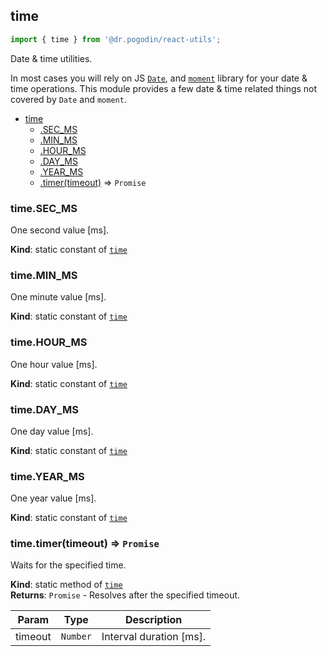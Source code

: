 <a name="module_time"></a>

## time
```js
import { time } from '@dr.pogodin/react-utils';
```
Date & time utilities.

In most cases you will rely on JS
[`Date`](https://developer.mozilla.org/en-US/docs/Web/JavaScript/Reference/Global_Objects/Date),
and [`moment`](https://momentjs.com/docs/) library for your date & time
operations. This module provides a few date & time related things not covered
by `Date` and `moment`.


* [time](#module_time)
    * [.SEC_MS](#module_time.SEC_MS)
    * [.MIN_MS](#module_time.MIN_MS)
    * [.HOUR_MS](#module_time.HOUR_MS)
    * [.DAY_MS](#module_time.DAY_MS)
    * [.YEAR_MS](#module_time.YEAR_MS)
    * [.timer(timeout)](#module_time.timer) ⇒ <code>Promise</code>

<a name="module_time.SEC_MS"></a>

### time.SEC\_MS
One second value [ms].

**Kind**: static constant of [<code>time</code>](#module_time)  
<a name="module_time.MIN_MS"></a>

### time.MIN\_MS
One minute value [ms].

**Kind**: static constant of [<code>time</code>](#module_time)  
<a name="module_time.HOUR_MS"></a>

### time.HOUR\_MS
One hour value [ms].

**Kind**: static constant of [<code>time</code>](#module_time)  
<a name="module_time.DAY_MS"></a>

### time.DAY\_MS
One day value [ms].

**Kind**: static constant of [<code>time</code>](#module_time)  
<a name="module_time.YEAR_MS"></a>

### time.YEAR\_MS
One year value [ms].

**Kind**: static constant of [<code>time</code>](#module_time)  
<a name="module_time.timer"></a>

### time.timer(timeout) ⇒ <code>Promise</code>
Waits for the specified time.

**Kind**: static method of [<code>time</code>](#module_time)  
**Returns**: <code>Promise</code> - Resolves after the specified timeout.  

| Param | Type | Description |
| --- | --- | --- |
| timeout | <code>Number</code> | Interval duration [ms]. |

